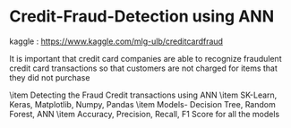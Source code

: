 # Credit-Fraud-Detection using ANN
kaggle : https://www.kaggle.com/mlg-ulb/creditcardfraud



It is important that credit card companies are able to recognize fraudulent credit card transactions so that customers are not charged for items that they did not purchase


\item Detecting the Fraud Credit transactions using ANN
\item SK-Learn, Keras, Matplotlib, Numpy, Pandas
\item Models- Decision Tree, Random Forest, ANN
\item Accuracy, Precision, Recall, F1 Score for all the models
